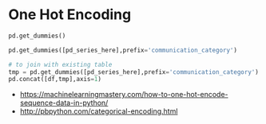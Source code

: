 # One Hot Encoding 

```py
pd.get_dummies()

pd.get_dummies([pd_series_here],prefix='communication_category')

# to join with existing table 
tmp = pd.get_dummies([pd_series_here],prefix='communication_category')
pd.concat([df,tmp],axis=1)
```

- https://machinelearningmastery.com/how-to-one-hot-encode-sequence-data-in-python/
- http://pbpython.com/categorical-encoding.html